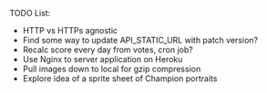 TODO List:
- HTTP vs HTTPs agnostic
- Find some way to update API_STATIC_URL with patch version?
- Recalc score every day from votes, cron job?
- Use Nginx to server application on Heroku
- Pull images down to local for gzip compression
- Explore idea of a sprite sheet of Champion portraits